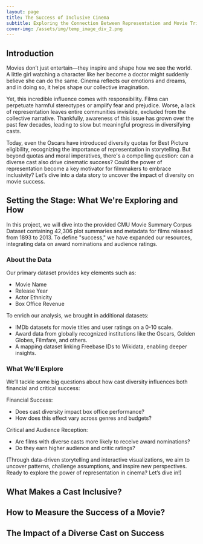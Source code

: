 ```yaml
---
layout: page
title: The Success of Inclusive Cinema
subtitle: Exploring the Connection Between Representation and Movie Triumph
cover-img: /assets/img/temp_image_div_2.png
---
```


## Introduction

Movies don’t just entertain—they inspire and shape how we see the world. A little girl watching a character like her become a doctor might suddenly believe she can do the same. Cinema reflects our emotions and dreams, and in doing so, it helps shape our collective imagination.

Yet, this incredible influence comes with responsibility. Films can perpetuate harmful stereotypes or amplify fear and prejudice. Worse, a lack of representation leaves entire communities invisible, excluded from the collective narrative. Thankfully, awareness of this issue has grown over the past few decades, leading to slow but meaningful progress in diversifying casts.

Today, even the Oscars have introduced diversity quotas for Best Picture eligibility, recognizing the importance of representation in storytelling. But beyond quotas and moral imperatives, there's a compelling question: can a diverse cast also drive cinematic success? Could the power of representation become a key motivator for filmmakers to embrace inclusivity? Let’s dive into a data story to uncover the impact of diversity on movie success.

## Setting the Stage: What We're Exploring and How

In this project, we will dive into the provided CMU Movie Summary Corpus Dataset containing 42,306 plot summaries and metadata for films released from 1893 to 2013. To define "success," we have expanded our resources, integrating data on award nominations and audience ratings.

### About the Data

Our primary dataset provides key elements such as:

- Movie Name
- Release Year
- Actor Ethnicity
- Box Office Revenue

To enrich our analysis, we brought in additional datasets:

- IMDb datasets for movie titles and user ratings on a 0-10 scale.
- Award data from globally recognized institutions like the Oscars, Golden Globes, Filmfare, and others.
- A mapping dataset linking Freebase IDs to Wikidata, enabling deeper insights.

### What We'll Explore

We’ll tackle some big questions about how cast diversity influences both financial and critical success:

Financial Success:

- Does cast diversity impact box office performance?
- How does this effect vary across genres and budgets?

Critical and Audience Reception:

- Are films with diverse casts more likely to receive award nominations?
- Do they earn higher audience and critic ratings?

(Through data-driven storytelling and interactive visualizations, we aim to uncover patterns, challenge assumptions, and inspire new perspectives. Ready to explore the power of representation in cinema? Let’s dive in!)

## What Makes a Cast Inclusive?

## How to Measure the Success of a Movie?

## The Impact of a Diverse Cast on Success



